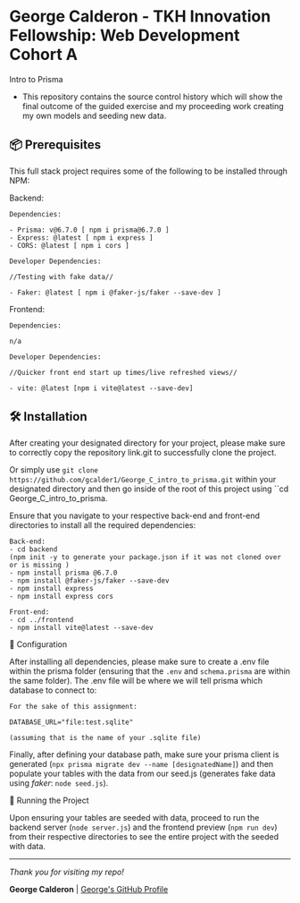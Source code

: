 # George Calderon - TKH Innovation Fellowship: Web Development Cohort A

Intro to Prisma

* This repository contains the source control history which will show the final outcome of the guided exercise and my proceeding work creating my own models and seeding new data.

## 📦 Prerequisites

This full stack project requires some of the following to be installed through NPM:

Backend:

```
Dependencies:

- Prisma: v@6.7.0 [ npm i prisma@6.7.0 ]
- Express: @latest [ npm i express ]
- CORS: @latest [ npm i cors ]

Developer Dependencies:

//Testing with fake data//

- Faker: @latest [ npm i @faker-js/faker --save-dev ]
```

Frontend:
```
Dependencies:

n/a

Developer Dependencies:

//Quicker front end start up times/live refreshed views//

- vite: @latest [npm i vite@latest --save-dev]
```

## 🛠️ Installation

After creating your designated directory for your project, please make sure to correctly copy the repository link.git to successfully clone the project.

Or simply use ```git clone https://github.com/gcalder1/George_C_intro_to_prisma.git``` within your designated directory and then go inside of the root of this project using ``cd George_C_intro_to_prisma.

Ensure that you navigate to your respective back-end and front-end directories to install all the required dependencies:

```
Back-end:
- cd backend
(npm init -y to generate your package.json if it was not cloned over or is missing ) 
- npm install prisma @6.7.0
- npm install @faker-js/faker --save-dev
- npm install express
- npm install express cors
```

```
Front-end:
- cd ../frontend
- npm install vite@latest --save-dev
```

🔧 Configuration

After installing all dependencies, please make sure to create a .env file within the prisma folder (ensuring that the ```.env``` and ```schema.prisma``` are within the same folder). The .env file will be where we will tell prisma which database to connect to:
```
For the sake of this assignment:

DATABASE_URL="file:test.sqlite"

(assuming that is the name of your .sqlite file)
```

Finally, after defining your database path, make sure your prisma client is generated (```npx prisma migrate dev --name [designatedName]```) and then populate your tables with the data from our seed.js (generates fake data using _faker_: ```node seed.js```).

🚀 Running the Project

Upon ensuring your tables are seeded with data, proceed to run the backend server (```node server.js```) and the frontend preview (```npm run dev```) from their respective directories to see the entire project with the seeded with data.

---

_Thank you for visiting my repo!_

**George Calderon** | [George's GitHub Profile](https://github.com/gcalder1)
